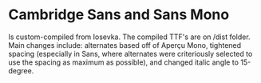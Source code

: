 # Cambridge Sans and Sans Mono
Is custom-compiled from Iosevka.
The compiled TTF's are on /dist folder.
Main changes include: alternates based off of Aperçu Mono, tightened spacing (especially in Sans, where alternates were
criteriously selected to use the spacing as maximum as possible), and changed italic angle to 15-degree.
